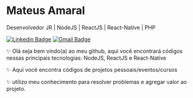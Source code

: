 # Mateus Amaral 

Desenvolvedor JR | NodeJS | ReactJS | React-Native | PHP


[![Linkedin Badge](https://img.shields.io/badge/-Meu%20Linkedin-blue)](https://www.linkedin.com/in/mateus-passos-amaral/) 
[![Gmail Badge](https://img.shields.io/badge/-mateus.amaral018%40gmail.com-blue)](mailto:mateus.amaral018@gmail.com)


✨ Olá seja bem vindo(a) ao meu github, aqui você encontrará códigos nessas principais tecnologias: NodeJS, ReactJS e React-Native

✨ Aqui você encontra códigos de projetos pessoais/eventos/cursos


✨ utilizo meu conhecimento para resolver problemas e agregar valor ao projeto.









